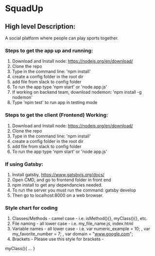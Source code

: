 # SquadUp
## High level Description:
A social platform where people can play sports together.

### Steps to get the app up and running:
1. Download and Install node: https://nodejs.org/en/download/
2. Clone the repo
3. Type in the command line: 'npm install'
4. create a config folder in the root dir
5. add file from slack to config folder
6. To run the app type 'npm start' or 'node app.js'
7. If working on backend team, download nodemon: 'npm install -g nodemon'
8. Type 'npm test' to run app in testing mode


### Steps to get the client (Frontend) Working:
1. Download and Install node: https://nodejs.org/en/download/
2. Clone the repo
3. Type in the command line: 'npm install'
4. create a config folder in the root dir
5. add file from slack to config folder
6. To run the app type 'npm start' or 'node app.js'

### If using Gatsby:
1. Install gatsby, https://www.gatsbyjs.org/docs/
2. Open CMD, and go to frontend folder in front end
3. npm install to get any dependancies needed.
4. To run the server you must run the command: gatsby develop
5. Then go to localhost:8000 on a web browser. 


### Style chart for coding
1. Classes/Methods - camel case - i.e. isMethod(){}, myClass(){}, etc.
2. File naming - all lower case - i.e. my_file_name.js, index.html
3. Variable names - all lower case - i.e. var numeric_example = 10; , var my_favorite_number = 7; , var domain = "www.google.com";
4. Brackets - Please use this style for brackets - 

myClass(){
	...
}

